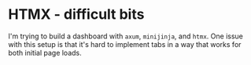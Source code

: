 # HTMX - difficult bits

I'm trying to build a dashboard with `axum`, `minijinja`, and `htmx`. One issue with this setup is that it's hard to implement tabs in a way that works for both initial page loads.
